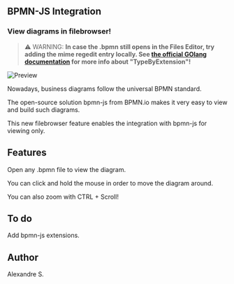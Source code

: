<p align="center">
  <h2>BPMN-JS Integration</h2>
  <h3>View diagrams in filebrowser!</h3>
</p>

> ⚠ WARNING: **In case the .bpmn still opens in the Files Editor, try adding the mime regedit entry locally. See [the official GOlang documentation](https://golang.org/pkg/mime/) for more info about "TypeByExtension"!**

![Preview](https://user-images.githubusercontent.com/50220345/68059408-c9c56780-fcd2-11e9-88aa-0fcf4d03c438.gif)


Nowadays, business diagrams follow the universal BPMN standard.

The open-source solution bpmn-js from BPMN.io makes it very easy to view and build such diagrams.

This new filebrowser feature enables the integration with bpmn-js for viewing only.

## Features

Open any .bpmn file to view the diagram.

You can click and hold the mouse in order to move the diagram around.

You can also zoom with CTRL + Scroll!

## To do

Add bpmn-js extensions.

## Author
Alexandre S.
